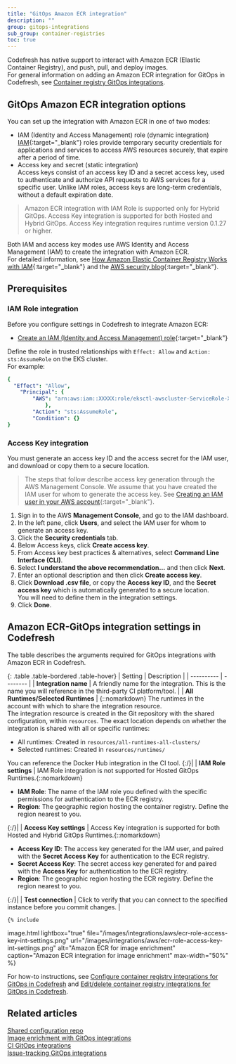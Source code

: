 ```yaml
---
title: "GitOps Amazon ECR integration"
description: ""
group: gitops-integrations
sub_group: container-registries
toc: true
---
```


Codefresh has native support to interact with Amazon ECR (Elastic Container Registry), and push, pull, and deploy images.  
For general information on adding an Amazon ECR integration for GitOps in Codefresh, see [Container registry GitOps integrations]({{site.baseurl}}/docs/gitops-integrations/container-registries/).


## GitOps Amazon ECR integration options

You can set up the integration with Amazon ECR in one of two modes:
* IAM (Identity and Access Management) role (dynamic integration)  
  [IAM](https://docs.aws.amazon.com/IAM/latest/UserGuide/id_roles.html){:target="\_blank"} roles provide temporary security credentials for applications and services to access AWS resources securely, that expire after a period of time.  
* Access key and secret (static integration)  
  Access keys consist of an access key ID and a secret access key, used to authenticate and authorize API requests to AWS services for a specific user.
  Unlike IAM roles, access keys are long-term credentials, without a default expiration date.

>Amazon ECR integration with IAM Role is supported only for Hybrid GitOps.
  Access Key integration is supported for both Hosted and Hybrid GitOps. Access Key integration requires runtime version 0.1.27 or higher. 


Both IAM and access key modes use AWS Identity and Access Management (IAM) to create the integration with Amazon ECR.  
For detailed information, see [How Amazon Elastic Container Registry Works with IAM](https://docs.aws.amazon.com/AmazonECR/latest/userguide/security_iam_service-with-iam.html){:target="\_blank"} and the [AWS security blog](https://aws.amazon.com/blogs/security/how-to-use-trust-policies-with-iam-roles/){:target="\_blank"}.

## Prerequisites


### IAM Role integration
Before you configure settings in Codefresh to integrate Amazon ECR:  
* [Create an IAM (Identity and Access Management) role](https://docs.aws.amazon.com/IAM/latest/UserGuide/id_roles.html){:target="\_blank"}  

Define the role in trusted relationships with `Effect: Allow` and  `Action: sts:AssumeRole` on the EKS cluster.  
For example:  
```yaml
{
  "Effect": "Allow",
    "Principal": {
        "AWS": "arn:aws:iam::XXXXX:role/eksctl-awscluster-ServiceRole-XXXXXX"
            },
        "Action": "sts:AssumeRole",
        "Condition": {}
}
```


### Access Key integration
You must generate an access key ID and the access secret for the IAM user, and download or copy them to a secure location.


>The steps that follow describe access key generation through the AWS Management Console. 
  We assume that you have created the IAM user for whom to generate the access key. See [Creating an IAM user in your AWS account](https://docs.aws.amazon.com/IAM/latest/UserGuide/id_users_create.html){:target="\_blank"}.


1. Sign in to the AWS **Management Console**, and go to the IAM dashboard.
1. In the left pane, click **Users**, and select the IAM user for whom to generate an access key.
1. Click the **Security credentials** tab.
1. Below Access keys, click **Create access key**.
1. From Access key best practices & alternatives, select **Command Line Interface (CLI)**. 
1. Select **I understand the above recommendation...** and then click **Next**.
1. Enter an optional description and then click **Create access key**.
1. Click **Download .csv file**, or copy the **Access key ID**, and the **Secret access key** which is automatically generated to a secure location.  
  You will need to define them in the integration settings.
1. Click **Done**.



## Amazon ECR-GitOps integration settings in Codefresh
The table describes the arguments required for GitOps integrations with Amazon ECR in Codefresh.  

{: .table .table-bordered .table-hover}
| Setting    | Description     | 
| ----------  |  -------- | 
| **Integration name**       | A friendly name for the integration. This is the name you will reference in the third-party CI platform/tool. |
| **All Runtimes/Selected Runtimes**   | {::nomarkdown} The runtimes in the account with which to share the integration resource. <br>The integration resource is created in the Git repository with the shared configuration, within <code class="highlighter-rouge">resources</code>. The exact location depends on whether the integration is shared with all or specific runtimes: <br><ul><li>All runtimes: Created in <code class="highlighter-rouge">resources/all-runtimes-all-clusters/</code></li><li>Selected runtimes: Created in <code class="highlighter-rouge">resources/runtimes/<runtime-name></code></li></ul> You can reference the Docker Hub integration in the CI tool. {:/}|
| **IAM Role settings**       | IAM Role integration is not supported for Hosted GitOps Runtimes.{::nomarkdown}<ul><li><b>IAM Role</b>: The name of the IAM role you defined with the specific permissions for authentication to the ECR registry.</li><li><b>Region</b>: The geographic region hosting the container registry. Define the region nearest to you.</li></ul>{:/}|
| **Access Key settings**       | Access Key integration is supported for both Hosted and Hybrid GitOps Runtimes.{::nomarkdown}<ul><li><b>Access Key ID</b>: The access key generated for the IAM user, and paired with the <b>Secret Access Key</b> for authentication to the ECR registry.</li><li><b>Secret Access Key</b>: The secret access key generated for and paired with the <b>Access Key</b> for authentication to the ECR registry.</li><li><b>Region</b>: The geographic region hosting the ECR registry. Define the region nearest to you.</li></ul>{:/}|
| **Test connection**       | Click to verify that you can connect to the specified instance before you commit changes. |
   

    {% include 
   image.html 
   lightbox="true" 
   file="/images/integrations/aws/ecr-role-access-key-int-settings.png" 
   url="/images/integrations/aws/ecr-role-access-key-int-settings.png" 
   alt="Amazon ECR for image enrichment" 
   caption="Amazon ECR integration for image enrichment"
   max-width="50%" 
   %}
   
For how-to instructions, see [Configure container registry integrations for GitOps in Codefresh]({{site.baseurl}}/docs/gitops-integrations/container-registries/#configure-container-registry-integrations-for-gitops-in-codefresh) and [Edit/delete container registry integrations for GitOps in Codefresh]({{site.baseurl}}/docs/gitops-integrations/container-registries/#editdelete-container-registry-integrations-for-gitops).  


## Related articles
[Shared configuration repo]({{site.baseurl}}/docs/reference/shared-configuration/)  
[Image enrichment with GitOps integrations]({{site.baseurl}}/docs/gitops-integrations/image-enrichment-overview/)  
[CI GitOps integrations]({{site.baseurl}}/docs/gitops-integrations/ci-integrations/)  
[Issue-tracking GitOps integrations]({{site.baseurl}}/docs/gitops-integrations/issue-tracking/)  